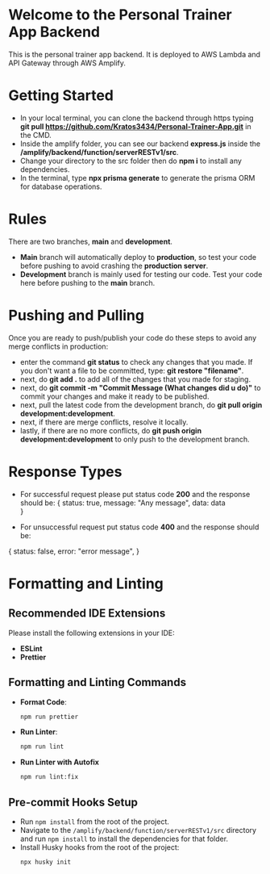 # Welcome to the Personal Trainer App Backend
This is the personal trainer app backend. It is deployed to AWS Lambda and API Gateway through AWS Amplify.

# Getting Started
- In your local terminal, you can clone the backend through https typing **git pull https://github.com/Kratos3434/Personal-Trainer-App.git** in the CMD.
- Inside the amplify folder, you can see our backend **express.js** inside the **/amplify/backend/function/serverRESTv1/src**.
- Change your directory to the src folder then do **npm i** to install any dependencies.
- In the terminal, type **npx prisma generate** to generate the prisma ORM for database operations.

# Rules
There are two branches, **main** and **development**.
- **Main** branch will automatically deploy to **production**, so test your code before pushing to avoid crashing the **production server**.
- **Development** branch is mainly used for testing our code. Test your code here before pushing to the **main** branch.

# Pushing and Pulling
Once you are ready to push/publish your code do these steps to avoid any merge conflicts in production:
- enter the command **git status** to check any changes that you made. If you don't want a file to be committed, type: **git restore "filename"**.
- next, do **git add .** to add all of the changes that you made for staging.
- next, do **git commit -m "Commit Message (What changes did u do)"** to commit your changes and make it ready to be published.
- next, pull the latest code from the development branch, do **git pull origin development:development**.
- next, if there are merge conflicts, resolve it locally.
- lastly, if there are no more conflicts, do **git push origin development:development** to only push to the development branch.

# Response Types
- For successful request please put status code **200** and the response should be:
{
  status: true,
  message: "Any message",
  data: data  
}

- For unsuccessful request put status code **400** and the response should be:

{
  status: false,
  error: "error message",
}

# Formatting and Linting

## **Recommended IDE Extensions**

Please install the following extensions in your IDE:
- **ESLint**
- **Prettier**

## **Formatting and Linting Commands**

- **Format Code**:
  ```sh
  npm run prettier
  ```

- **Run Linter**:
  ```sh
  npm run lint
  ```

- **Run Linter with Autofix**
  ```sh
  npm run lint:fix
  ```

## **Pre-commit Hooks Setup**

- Run `npm install` from the root of the project.
-  Navigate to the `/amplify/backend/function/serverRESTv1/src` directory and run `npm install` to install the dependencies for that folder.
-   Install Husky hooks from the root of the project:
    ```sh
    npx husky init
    ```

